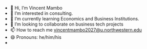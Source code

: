 - 👋 Hi, I’m Vincent Mambo
- 👀 I’m interested in consulting.
- 🌱 I’m currently learning Economics and Business Institutions.
- 💞️ I’m looking to collaborate on business tech projects
- 📫 How to reach me vincentmambo2027@u.northwestern.edu
- 😄 Pronouns: he/him/his
- 

<!---
Vmamboo/Vmamboo is a ✨ special ✨ repository because its `README.md` (this file) appears on your GitHub profile.
You can click the Preview link to take a look at your changes.
--->
